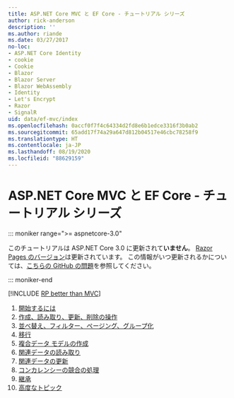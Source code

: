 ```yaml
---
title: ASP.NET Core MVC と EF Core - チュートリアル シリーズ
author: rick-anderson
description: ''
ms.author: riande
ms.date: 03/27/2017
no-loc:
- ASP.NET Core Identity
- cookie
- Cookie
- Blazor
- Blazor Server
- Blazor WebAssembly
- Identity
- Let's Encrypt
- Razor
- SignalR
uid: data/ef-mvc/index
ms.openlocfilehash: 0accf0f7f4c64334d2fd8e6b1edce3316f3b0ab2
ms.sourcegitcommit: 65add17f74a29a647d812b04517e46cbc78258f9
ms.translationtype: HT
ms.contentlocale: ja-JP
ms.lasthandoff: 08/19/2020
ms.locfileid: "88629159"
---
```

# <a name="aspnet-core-mvc-with-ef-core---tutorial-series"></a>ASP.NET Core MVC と EF Core - チュートリアル シリーズ

::: moniker range=">= aspnetcore-3.0"

このチュートリアルは ASP.NET Core 3.0 に更新されて**いません**。 [Razor Pages のバージョン](xref:data/ef-rp/intro)は更新されています。 この情報がいつ更新されるかについては、[こちらの GitHub の問題](https://github.com/dotnet/AspNetCore.Docs/issues/13920)を参照してください。

::: moniker-end

[!INCLUDE [RP better than MVC](../../includes/RP-EF/rp-over-mvc.md)]

1. [開始するには](xref:data/ef-mvc/intro)
1. [作成、読み取り、更新、削除の操作](xref:data/ef-mvc/crud)
1. [並べ替え、フィルター、ページング、グループ化](xref:data/ef-mvc/sort-filter-page)
1. [移行](xref:data/ef-mvc/migrations)
1. [複合データ モデルの作成](xref:data/ef-mvc/complex-data-model)
1. [関連データの読み取り](xref:data/ef-mvc/read-related-data)
1. [関連データの更新](xref:data/ef-mvc/update-related-data)
1. [コンカレンシーの競合の処理](xref:data/ef-mvc/concurrency)
1. [継承](xref:data/ef-mvc/inheritance)
1. [高度なトピック](xref:data/ef-mvc/advanced)
